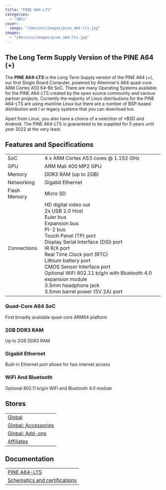 ```yaml
---
title: "PINE A64-LTS"
categories: 
  - "SBCs"
cover: 
  image: "/devices/images/pine_a64-lts.jpg"
images:
  - "/devices/images/pine_a64-lts.jpg"
---
```


## The Long Term Supply Version of the PINE A64 (+)

The **PINE A64-LTS** is the Long Term Supply version of the PINE A64 (+), our first Single Board Computer, powered by Allwinner’s A64 quad-core ARM Cortex A53 64-Bit SoC. There are many Operating Systems available for the PINE A64-LTS created by the open source community and various partner projects. Currently the majority of Linux distributions for the PINE A64-LTS are using mainline Linux but there are a number of BSP-based distribution and / or legacy systems that you can download too.

Apart from Linux, you also have a choice of a selection of *BSD and Android. The PINE A64-LTS is guaranteed to be supplied for 5 years until year 2022 at the very least.

## Features and Specifications

|     |     |
| --- | --- |
| SoC | 4 x ARM Cortex A53 cores @ 1.152 GHz |
| GPU | ARM Mali 400 MP2 GPU |
| Memory | DDR3 RAM (up to 2GB) |
| Networking | Gigabit Ethernet |
| Flash Memory | Micro SD |
| Connections | HD digital video out <br> 2x USB 2.0 Host <br> Euler bus <br> Expansion bus <br> PI-2 bus <br> Touch Panel (TP) port <br> Display Serial Interface (DSI) port <br> IR R/X port <br> Real Time Clock port (RTC) <br> Lithium battery port <br> CMOS Sensor Interface port <br> Optional WiFi 802.11 b/g/n with Bluetooth 4.0 expansion module <br> 3.5mm headphone jack <br> 3.5mm barrel power (5V 2A) port |

### Quad-Core A64 SoC 
First broadly avaliable quad-core ARM64 platform

### 2GB DDR3 RAM
Up to 2GB DDR3 RAM

### Gigabit Ethernet
Built-in Ethernet port allows for fast internet access

### WiFi And Bluetooth 
Optional 802.11 b/g/n WiFi and Bluetooth 4.0 module

## Stores

|     |
| --- |
| [Global](https://pine64.com/product-category/pine-a64-ltslong-term-supply/) |
| [Global: Accessories](https://pine64.com/product-category/pine-a64-lts-accessories/) |
| [Global: Add-ons](https://pine64.com/product-category/single-board-computers-add-ons/) |
| [Affiliates](/affiliates/) |

## Documentation

|     |
| --- |
| [PINE A64-LTS](/documentation/Pine_A64-LTS/) |
| [Schematics and certifications](/documentation/Pine_A64-LTS/Further_information/Schematics_and_certifications/) |
